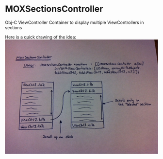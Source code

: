 MOXSectionsController
=====================

Obj-C ViewController Container to display multiple ViewControllers in sections


Here is a quick drawing of the idea:
![Idea!](https://github.com/BenoitLefebvre/MOXSectionsController/raw/master/README.img/idea.jpg "Idea!")